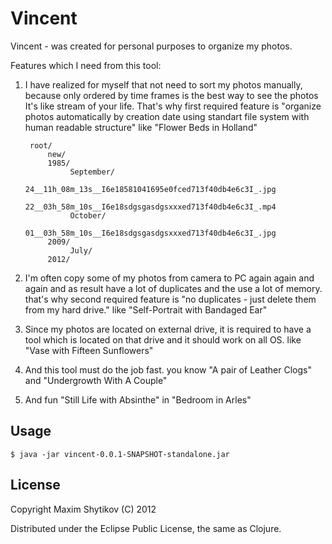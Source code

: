 # Vincent

Vincent - was created for personal purposes to organize my photos.

Features which I need from this tool:

1. I have realized for myself that not need to sort my photos manually, because only ordered by time frames is the best way to see the photos
It's like stream of your life.
That's why first required feature is 
"organize  photos automatically by creation date using standart file system with human readable structure"
like "Flower Beds in Holland"

        root/
            new/
            1985/
                 September/
                          24__11h_08m_13s__I6e18581041695e0fced713f40db4e6c3I_.jpg
                          22__03h_58m_10s__I6e18sdgsgasdgsxxxed713f40db4e6c3I_.mp4
                 October/
                          01__03h_58m_10s__I6e18sdgsgasdgsxxxed713f40db4e6c3I_.jpg
            2009/
                 July/
            2012/


2. I'm often copy some of my photos from camera to PC again again and again and as result have a lot of duplicates
and the use a lot of memory.  that's why second required feature is
"no duplicates - just delete them from my hard drive."
like "Self-Portrait with Bandaged Ear"

3. Since my photos are located on external drive, it is required to have a tool which is located on that drive
and it should work on all OS.
like "Vase with Fifteen Sunflowers"

4. And this tool must do the job fast.
you know "A pair of Leather Clogs" and "Undergrowth With A Couple"

5. And fun "Still Life with Absinthe" in  "Bedroom in Arles"

## Usage

``$ java -jar vincent-0.0.1-SNAPSHOT-standalone.jar``

## License

Copyright Maxim Shytikov (C) 2012

Distributed under the Eclipse Public License, the same as Clojure.
